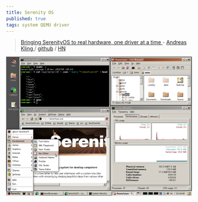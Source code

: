 ```yaml
---
title: Serenity OS
published: true
tags: system QEMU driver
---
```

> [Bringing SerenityOS to real hardware, one driver at a time ](https://news.ycombinator.com/item?id=42636086) - [ Andreas Kling ](https://www.youtube.com/channel/UC3ts8coMP645hZw9JSD3pqQ) / [github](https://github.com/SerenityOS/serenity) / [HN](https://news.ycombinator.com/item?id=19986126)

[![caption](https://github.com/SerenityOS/serenity/raw/master/Meta/Screenshots/screenshot-c03b788.png)](https://github.com/SerenityOS/serenity#serenityos)
